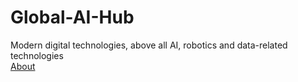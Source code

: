 # Global-AI-Hub
Modern digital technologies, above all AI, robotics and data-related technologies<br>
[About](https://globalaihub.com/about/)
